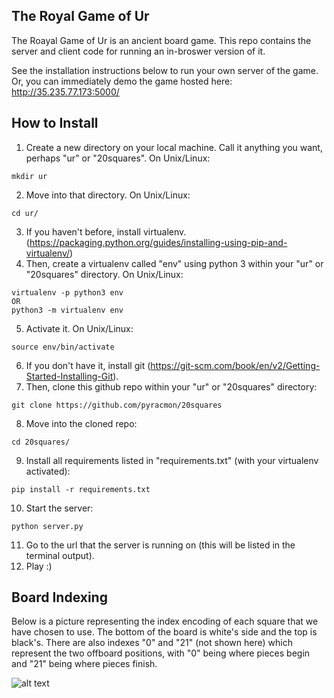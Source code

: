 The Royal Game of Ur
--------------------

The Roayal Game of Ur is an ancient board game. This repo contains the server and client code for running an in-broswer version of it.

See the installation instructions below to run your own server of the game. Or, you can immediately demo the game hosted here: http://35.235.77.173:5000/

How to Install
--------------
1. Create a new directory on your local machine. Call it anything you want, perhaps "ur" or "20squares". On Unix/Linux:
```
mkdir ur
```
2. Move into that directory. On Unix/Linux:
```
cd ur/
```
3. If you haven't before, install virtualenv. (https://packaging.python.org/guides/installing-using-pip-and-virtualenv/)
4. Then, create a virtualenv called "env" using python 3 within your "ur" or "20squares" directory. On Unix/Linux:
```
virtualenv -p python3 env
OR
python3 -m virtualenv env
```
5. Activate it. On Unix/Linux:
```
source env/bin/activate
```
6. If you don't have it, install git (https://git-scm.com/book/en/v2/Getting-Started-Installing-Git).
7. Then, clone this github repo within your "ur" or "20squares" directory:
```
git clone https://github.com/pyracmon/20squares
```
8. Move into the cloned repo:
```
cd 20squares/
```
9. Install all requirements listed in "requirements.txt" (with your virtualenv activated):
```
pip install -r requirements.txt
```
10. Start the server:
```
python server.py
```
11. Go to the url that the server is running on (this will be listed in the terminal output).
12. Play :)

Board Indexing
--------------
Below is a picture representing the index encoding of each square that we have chosen to use. The bottom of the board is white's side and the top is black's. There are also indexes "0" and "21" (not shown here) which represent the two offboard positions, with "0" being where pieces begin and "21" being where pieces finish.

![alt text](/images/ur-board-indexes.gif?raw=true)
